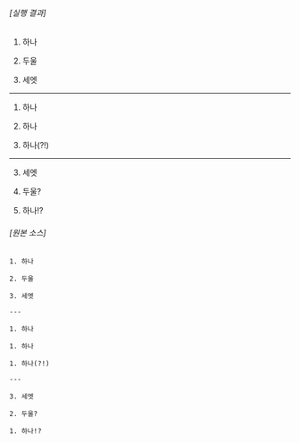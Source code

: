 ###### [실행 결과]

1. 하나

2. 두울

3. 세엣

---

1. 하나

1. 하나

1. 하나(?!)

---

3. 세엣

2. 두울?

1. 하나!?

###### [원본 소스]

```
1. 하나

2. 두울

3. 세엣

---

1. 하나

1. 하나

1. 하나(?!)

---

3. 세엣

2. 두울?

1. 하나!?
```
